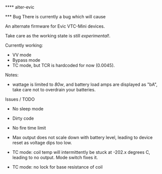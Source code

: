 **** alter-evic

*** Bug
There is currently a bug which will cause 

An alternate firmware for Evic VTC-Mini devices.

Take care as the working state is still *experimental*!.

Currently working:

* VV mode
* Bypass mode
* TC mode, but TCR is hardcoded for now (0.0045).

Notes:

* wattage is limited to *80w*, and battery load amps are displayed as "bA", take care not to overdrain your batteries.

Issues / TODO

- No sleep mode

- Dirty code

- No fire time limit

- Max output does not scale down with battery level, leading to device reset as voltage dips too low.

- TC mode: coil temp will intermittently be stuck at -202.x degrees C, leading to no output. Mode switch fixes it.

- TC mode: no lock for base resistance of coil
